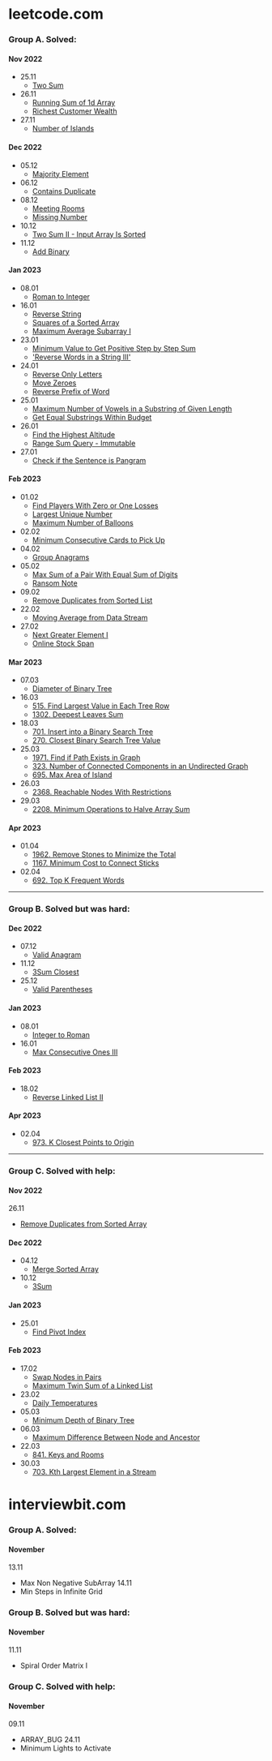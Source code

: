 # leetcode.com 
### Group A. Solved:
#### Nov 2022
- 25.11
  - [Two Sum](https://leetcode.com/problems/two-sum/)
- 26.11
  - [Running Sum of 1d Array](https://leetcode.com/problems/running-sum-of-1d-array)
  - [Richest Customer Wealth](https://leetcode.com/problems/richest-customer-wealth)
- 27.11
  - [Number of Islands](https://leetcode.com/problems/number-of-islands)
#### Dec 2022
- 05.12
  - [Majority Element](https://leetcode.com/problems/majority-element/)
- 06.12
  - [Contains Duplicate](https://leetcode.com/problems/contains-duplicate/)
- 08.12
  - [Meeting Rooms](https://leetcode.com/problems/meeting-rooms)
  - [Missing Number](https://leetcode.com/problems/missing-number)
- 10.12
  - [Two Sum II - Input Array Is Sorted](https://leetcode.com/problems/two-sum-ii-input-array-is-sorted)
- 11.12
  - [Add Binary](https://leetcode.com/problems/add-binary)
#### Jan 2023
- 08.01
  - [Roman to Integer](https://leetcode.com/problems/roman-to-integer)
- 16.01
  - [Reverse String](https://leetcode.com/problems/reverse-string)
  - [Squares of a Sorted Array](https://leetcode.com/problems/squares-of-a-sorted-array)
  - [Maximum Average Subarray I](https://leetcode.com/problems/maximum-average-subarray-i)
- 23.01
  - [Minimum Value to Get Positive Step by Step Sum](https://leetcode.com/problems/minimum-value-to-get-positive-step-by-step-sum)
  - ['Reverse Words in a String III'](https://leetcode.com/problems/reverse-words-in-a-string-iii)
- 24.01
  - [Reverse Only Letters](https://leetcode.com/problems/reverse-only-letters)
  - [Move Zeroes](https://leetcode.com/problems/move-zeroes)
  - [Reverse Prefix of Word](https://leetcode.com/problems/reverse-prefix-of-word)
- 25.01
  - [Maximum Number of Vowels in a Substring of Given Length](https://leetcode.com/problems/maximum-number-of-vowels-in-a-substring-of-given-length)
  - [Get Equal Substrings Within Budget](https://leetcode.com/problems/get-equal-substrings-within-budget)
- 26.01
  - [Find the Highest Altitude](https://leetcode.com/problems/find-the-highest-altitude)
  - [Range Sum Query - Immutable](https://leetcode.com/problems/range-sum-query-immutable)
- 27.01
  - [Check if the Sentence is Pangram](https://leetcode.com/problems/check-if-the-sentence-is-pangram)
#### Feb 2023
- 01.02
  - [Find Players With Zero or One Losses](https://leetcode.com/problems/find-players-with-zero-or-one-losses)
  - [Largest Unique Number](https://leetcode.com/problems/largest-unique-number)
  - [Maximum Number of Balloons](https://leetcode.com/problems/maximum-number-of-balloons)
- 02.02
  - [Minimum Consecutive Cards to Pick Up](https://leetcode.com/problems/minimum-consecutive-cards-to-pick-up)
- 04.02
  - [Group Anagrams](https://leetcode.com/problems/group-anagrams)
- 05.02
  - [Max Sum of a Pair With Equal Sum of Digits](https://leetcode.com/problems/max-sum-of-a-pair-with-equal-sum-of-digits)
  - [Ransom Note](https://leetcode.com/problems/ransom-note)
- 09.02
  - [Remove Duplicates from Sorted List](https://leetcode.com/problems/remove-duplicates-from-sorted-list)
- 22.02
  - [Moving Average from Data Stream](https://leetcode.com/problems/moving-average-from-data-stream)
- 27.02
  - [Next Greater Element I](https://leetcode.com/problems/next-greater-element-i)
  - [Online Stock Span](https://leetcode.com/problems/online-stock-span)
#### Mar 2023
- 07.03
  - [Diameter of Binary Tree](https://leetcode.com/problems/diameter-of-binary-tree/)
- 16.03
  - [515. Find Largest Value in Each Tree Row](https://leetcode.com/problems/find-largest-value-in-each-tree-row)
  - [1302. Deepest Leaves Sum](https://leetcode.com/problems/deepest-leaves-sum)
- 18.03
  - [701. Insert into a Binary Search Tree](https://leetcode.com/problems/insert-into-a-binary-search-tree)
  - [270. Closest Binary Search Tree Value](https://leetcode.com/problems/closest-binary-search-tree-value)
- 25.03
  - [1971. Find if Path Exists in Graph](https://leetcode.com/problems/find-if-path-exists-in-graph)
  - [323. Number of Connected Components in an Undirected Graph](https://leetcode.com/problems/number-of-connected-components-in-an-undirected-graph)
  - [695. Max Area of Island](https://leetcode.com/problems/max-area-of-island)
- 26.03
  - [2368. Reachable Nodes With Restrictions](https://leetcode.com/problems/reachable-nodes-with-restrictions)
- 29.03
  - [2208. Minimum Operations to Halve Array Sum](https://leetcode.com/problems/minimum-operations-to-halve-array-sum)
#### Apr 2023
- 01.04
  - [1962. Remove Stones to Minimize the Total](https://leetcode.com/problems/remove-stones-to-minimize-the-total)
  - [1167. Minimum Cost to Connect Sticks](https://leetcode.com/problems/minimum-cost-to-connect-sticks)
- 02.04
  - [692. Top K Frequent Words](https://leetcode.com/problems/top-k-frequent-words)
-------------------------------
### Group B. Solved but was hard:
#### Dec 2022
- 07.12
  - [Valid Anagram](https://leetcode.com/problems/valid-anagram)
- 11.12
  - [3Sum Closest](https://leetcode.com/problems/3sum-closest/)
- 25.12
  - [Valid Parentheses](https://leetcode.com/problems/valid-parentheses)
#### Jan 2023
- 08.01
  - [Integer to Roman](https://leetcode.com/problems/integer-to-roman)
- 16.01
  - [Max Consecutive Ones III](https://leetcode.com/problems/max-consecutive-ones-iii)
#### Feb 2023
- 18.02
  - [Reverse Linked List II](https://leetcode.com/problems/reverse-linked-list-ii)
#### Apr 2023
- 02.04
  - [973. K Closest Points to Origin](https://leetcode.com/problems/k-closest-points-to-origin) 


----------------------------
### Group C. Solved with help:
#### Nov 2022
26.11
  - [Remove Duplicates from Sorted Array](https://leetcode.com/problems/remove-duplicates-from-sorted-array/)
#### Dec 2022
- 04.12
  - [Merge Sorted Array](https://leetcode.com/problems/merge-sorted-array/)
- 10.12
  - [3Sum](https://leetcode.com/problems/3sum)
#### Jan 2023
- 25.01
  - [Find Pivot Index](https://leetcode.com/problems/find-pivot-index)
#### Feb 2023
- 17.02
  - [Swap Nodes in Pairs](https://leetcode.com/problems/swap-nodes-in-pairs)
  - [Maximum Twin Sum of a Linked List](https://leetcode.com/problems/maximum-twin-sum-of-a-linked-list)
- 23.02
  - [Daily Temperatures](https://leetcode.com/problems/daily-temperatures)
- 05.03
  - [Minimum Depth of Binary Tree](https://leetcode.com/problems/minimum-depth-of-binary-tree)
- 06.03
  - [Maximum Difference Between Node and Ancestor](https://leetcode.com/problems/maximum-difference-between-node-and-ancestor)
- 22.03
  - [841. Keys and Rooms](https://leetcode.com/problems/keys-and-rooms)
- 30.03
  - [703. Kth Largest Element in a Stream](https://leetcode.com/problems/kth-largest-element-in-a-stream)

# interviewbit.com
### Group A. Solved:
#### November
13.11
- Max Non Negative SubArray
  14.11
- Min Steps in Infinite Grid

### Group B. Solved but was hard:
#### November
11.11
- Spiral Order Matrix I

### Group C. Solved with help:
#### November
09.11
- ARRAY_BUG
  24.11
- Minimum Lights to Activate






